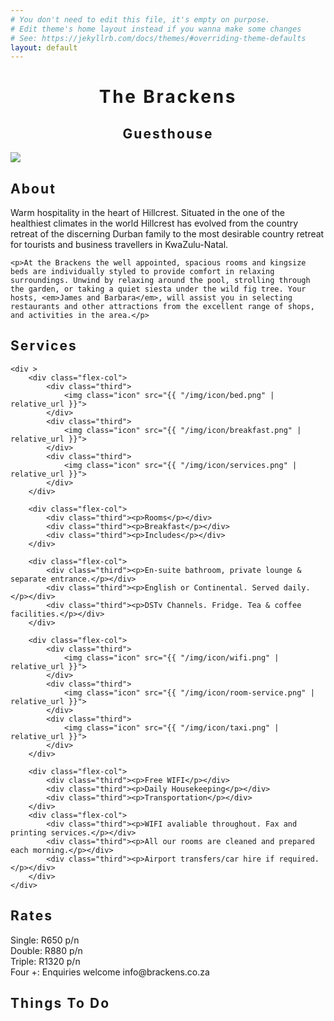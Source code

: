 ```yaml
---
# You don't need to edit this file, it's empty on purpose.
# Edit theme's home layout instead if you wanna make some changes
# See: https://jekyllrb.com/docs/themes/#overriding-theme-defaults
layout: default
---
```


<div class="page-content">
    <h1 style="text-align:center;"><span style="letter-spacing:0.1em;">The Brackens</span></h1>
    <h2 style="text-align:center;"><span style="letter-spacing:0.1em;">Guesthouse</span></h2>
</div>

<div class="page-content">
	<img src="{{ "/img/bg.jpg" | relative_url }}">
</div>

<div class="page-content">
	<h2 ><span style="letter-spacing:0.1em;">About</span></h2> 
	<p>Warm hospitality in the heart of Hillcrest. Situated in the one of the healthiest climates in the world Hillcrest has evolved from the country retreat of the discerning Durban family to the most desirable country retreat for tourists and business travellers in KwaZulu-Natal.</p>

	<p>At the Brackens the well appointed, spacious rooms and kingsize beds are individually styled to provide comfort in relaxing surroundings. Unwind by relaxing around the pool, strolling through the garden, or taking a quiet siesta under the wild fig tree. Your hosts, <em>James and Barbara</em>, will assist you in selecting restaurants and other attractions from the excellent range of shops, and activities in the area.</p>
</div>

<div class="page-content">
	<h2><span style="letter-spacing:0.1em;">Services</span></h2> 

	<div >
		<div class="flex-col">
			<div class="third">
				<img class="icon" src="{{ "/img/icon/bed.png" | relative_url }}">
			</div>
			<div class="third">
				<img class="icon" src="{{ "/img/icon/breakfast.png" | relative_url }}">
			</div>
			<div class="third">
				<img class="icon" src="{{ "/img/icon/services.png" | relative_url }}">
			</div>
		</div>

		<div class="flex-col">
			<div class="third"><p>Rooms</p></div>
			<div class="third"><p>Breakfast</p></div>
			<div class="third"><p>Includes</p></div>
		</div>

		<div class="flex-col">
			<div class="third"><p>En-suite bathroom, private lounge & separate entrance.</p></div>
			<div class="third"><p>English or Continental. Served daily.</p></div>
			<div class="third"><p>DSTv Channels. Fridge. Tea & coffee facilities.</p></div>
		</div>

		<div class="flex-col">
			<div class="third">
				<img class="icon" src="{{ "/img/icon/wifi.png" | relative_url }}">
			</div>
			<div class="third">
				<img class="icon" src="{{ "/img/icon/room-service.png" | relative_url }}">
			</div>
			<div class="third">
				<img class="icon" src="{{ "/img/icon/taxi.png" | relative_url }}">
			</div>
		</div>

		<div class="flex-col">
			<div class="third"><p>Free WIFI</p></div>
			<div class="third"><p>Daily Housekeeping</p></div>
			<div class="third"><p>Transportation</p></div>
		</div>
		<div class="flex-col">
			<div class="third"><p>WIFI avaliable throughout. Fax and printing services.</p></div>
			<div class="third"><p>All our rooms are cleaned and prepared each morning.</p></div>
			<div class="third"><p>Airport transfers/car hire if required.</p></div>
		</div>
	</div>


</div>

<div class="page-content">
	<h2><span style="letter-spacing:0.1em;">Rates</span></h2> 
	<div>
		<div class="flex-col">
			<div>Single: R650 p/n &nbsp&nbsp&nbsp</div>
		<div class="flex-col">
		</div>
			<div>Double: R880 p/n&nbsp&nbsp&nbsp</div>
		<div class="flex-col">
		</div>
			<div>Triple: R1320 p/n&nbsp&nbsp&nbsp</div>
		<div class="flex-col">
		</div>
			<div>Four +: Enquiries welcome info@brackens.co.za &nbsp&nbsp&nbsp</div>
		</div>
		</div>
</div>

<div class="page-content">
	<h2><span style="letter-spacing:0.1em;">Things To Do</span></h2> 
</div>
